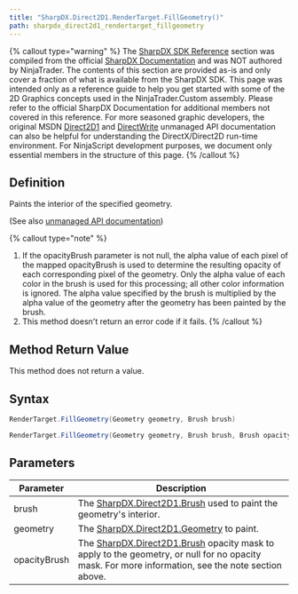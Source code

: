 ```yaml
---
title: "SharpDX.Direct2D1.RenderTarget.FillGeometry()"
path: sharpdx_direct2d1_rendertarget_fillgeometry
---
```


{% callout type="warning" %}
The [SharpDX SDK Reference](sharpdx_sdk_reference) section was compiled from the official [SharpDX Documentation](http://sharpdx.org/) and was NOT authored by NinjaTrader. The contents of this section are provided as-is and only cover a fraction of what is available from the SharpDX SDK. This page was intended only as a reference guide to help you get started with some of the 2D Graphics concepts used in the NinjaTrader.Custom assembly. Please refer to the official SharpDX Documentation for additional members not covered in this reference. For more seasoned graphic developers, the original MSDN [Direct2D1](https://msdn.microsoft.com/en-us/library/windows/desktop/dd370990.aspx) and [DirectWrite](https://msdn.microsoft.com/en-us/library/windows/desktop/dd368038.aspx) unmanaged API documentation can also be helpful for understanding the DirectX/Direct2D run-time environment. For NinjaScript development purposes, we document only essential members in the structure of this page.
{% /callout %}

## Definition

Paints the interior of the specified geometry.

(See also [unmanaged API documentation](http://msdn.microsoft.com/en-us/library/dd371933.aspx))

{% callout type="note" %}

1. If the opacityBrush parameter is not null, the alpha value of each pixel of the mapped opacityBrush is used to determine the resulting opacity of each corresponding pixel of the geometry. Only the alpha value of each color in the brush is used for this processing; all other color information is ignored. The alpha value specified by the brush is multiplied by the alpha value of the geometry after the geometry has been painted by the brush.
2. This method doesn't return an error code if it fails.
{% /callout %}

## Method Return Value

This method does not return a value.

## Syntax

```csharp
RenderTarget.FillGeometry(Geometry geometry, Brush brush)
```

```csharp
RenderTarget.FillGeometry(Geometry geometry, Brush brush, Brush opacityBrush)
```

## Parameters

| Parameter | Description |
| --- | --- |
| brush | The [SharpDX.Direct2D1.Brush](sharpdx_direct2d1_brush) used to paint the geometry's interior. |
| geometry | The [SharpDX.Direct2D1.Geometry](sharpdx_direct2d1_pathgeometry) to paint. |
| opacityBrush | The [SharpDX.Direct2D1.Brush](sharpdx_direct2d1_brush) opacity mask to apply to the geometry, or null for no opacity mask. For more information, see the note section above. |
